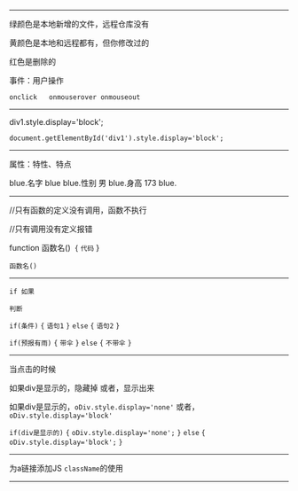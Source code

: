 ------------------------------------------------------------------------------------------------------------------------

绿颜色是本地新增的文件，远程仓库没有

黄颜色是本地和远程都有，但你修改过的

红色是删除的

事件：用户操作

`onclick   onmouserover onmouseout`

------------------------------------------------------------------------------------------------------------------------

div1.style.display='block';

<!--//考虑到浏览器的兼容问题       FF     chrome--> 

<!--//get Element By Id     获取 元素   用 ID		通过ID获取元素-->

`document.getElementById('div1').style.display='block';`

------------------------------------------------------------------------------------------------------------------------

属性：特性、特点

blue.名字	blue
blue.性别	男
blue.身高	173
blue.

------------------------------------------------------------------------------------------------------------------------

//只有函数的定义没有调用，函数不执行

//只有调用没有定义报错

function 函数名()`
{`
	`代码`
}

`函数名()`

------------------------------------------------------------------------------------------------------------------------

`if	如果`

`判断`

`if(条件)`
`{`
	`语句1`
`}`
`else`
`{`
	`语句2`
`}`

`if(预报有雨)`
`{`
	`带伞`
`}`
`else`
`{`
	`不带伞`
`}`

------------------------------------------------------------------------------------------------------------------------

当点击的时候

如果div是显示的，隐藏掉
或者，显示出来

如果div是显示的，`oDiv.style.display='none'`
或者，`oDiv.style.display='block'`

`if(div是显示的)`
`{`
	`oDiv.style.display='none';`
`}`
`else`
`{`
	`oDiv.style.display='block';`
`}`



------

为a链接添加JS
<a href="javascript:;"></a>
`className`的使用

------

